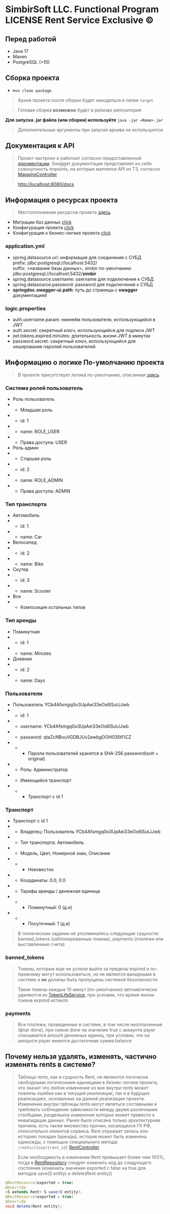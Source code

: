 # SimbirSoft LLC. Functional Program LICENSE Rent Service Exclusive ©️

## Перед работой
- Java 17
- Maven
- PostgreSQL (>10)

## Сборка проекта
- ```mvn clean package```
> Архив проекта после сборки будет находиться в папке ```target```

> Готовая сборка **возможно** будет в релизах репозитория

**Для запуска .jar файла (или сборки) используйте** ```java -jar <Name>.jar```
> Дополнительные аргументы при запуске архива не используются

## Документация к API
> Проект настроен и работает согласно предоставленной [документации](./Задание-на-полуфинал-по-дисциплине-Backend-разработка-WEB-API.pdf).
> Swagger документация представляет из себя совокупность enpoints, на которые маппится API из ТЗ, согласно
> [MappingController](./src/main/java/org/jeugenedev/simbir/controller/v0/MappingController.java)

> [http://localhost:8080/docs](http://localhost:8080/docs)

## Информация о ресурсах проекта
> Местоположение ресурсов проекта [здесь](./src/main/resources)

- Миграции баз данных [click](./src/main/resources/db/migration)
- Конфигурация проекта [click](./src/main/resources/application.yml)
- Конфигурация к бизнес-логике проекта [click](./src/main/resources/logic.properties)

### application.yml
- spring.datasource.url: информация для соединения с СУБД \
  prefix: jdbc:postgresql://localhost:5432/ \
  suffix: <название базы данных>, simbir по-умолчанию \
  jdbc:postgresql://localhost:5432/**simbir**
- spring.datasource.username: username для подключения к СУБД
- spring.datasource.password: password для подключения к СУБД
- **springdoc.swagger-ui.path**: путь до страницы с **swagger** документацией

### logic.properties
- auth.username.param: никнейм пользователя, использующийся в JWT
- auth.secret: секретный ключ, использующийся для подписи JWT
- jwt.tokens.expired.minutes: длительность жизни JWT в минутах
- password.secret: секретный ключ, использующийся для хеширования паролей пользователей

## Информацию о логике По-умолчанию проекта
> В проекте присутствует логика по-умолчанию, описанная [здесь](./src/main/resources/db/migration/V1__Init.sql)

### Система ролей пользователь
- Роль пользователь
- - Младшая роль
- - id: 1
- - name: ROLE_USER
- - Права доступа: USER
- Роль админ
- - Старшая роль
- - id: 2
- - name: ROLE_ADMIN
- - Права доступа: ADMIN

### Тип транспорта
- Автомобиль
- - id: 1
- - name: Car
- Велосипед
- - id: 2
- - name: Bike
- Скутер
- - id: 3
- - name: Scooter
- Все
- - Композиция остальных типов

### Тип аренды
- Поминутная
- - id: 1
- - name: Minutes
- Дневная
- - id: 2
- - name: Days

### Пользователи
- Пользователь YCb4Afsmgq0o3UpAei33eOs6lSutJJwb
- - id: 1
- - username: YCb4Afsmgq0o3UpAei33eOs6lSutJJwb
- - password: qtaZcNBxuVGDBJUv2awbgOOH035tFICZ
- - - Пароли пользователей хранятся в SHA-256 password(solt + original)
- - Роль: Администратор
- - Имеющийся транспорт
- - - Транспорт с id 1

### Транспорт
- Транспорт с id 1
- - Владелец: Пользователь YCb4Afsmgq0o3UpAei33eOs6lSutJJwb
- - Тип транспорта: Автомобиль
- - Модель, Цвет, Номерной знак, Описание
- - - Неизвестно
- - Координаты: 0.0; 0.0
- - Тарифы аренды / денежная единица
- - - Поминутный: 0 (д.е)
- - - Посуточный: 1 (д.е)

> В техническом задании не уполминались следующие сущности: banned_tokens (заблокированные токены), payments (платежи
> или выставленные счета)

### banned_tokens
> Токены, которые еще не успели выйти за пределы expired и по-прежнему могут использоваться, но не является валидными
> в системе и **не** должны быть пропущены системой безопасности

> Такие токены каждые 10 минут (по-умолчанию) автоматически удаляются из [TokenLifeService](./src/main/java/org/jeugenedev/simbir/service/TokenLifeService.java),
> при условии, что время жизни токена expired истекло

### payments
> Все платежи, проведенные в системе, в том числе неоплаченные (флаг done), при смене done на значение true с аккаунта
> payer списывается amount денежных единиц, при условии, что на аккаунте payer имеется достаточная сумма balance

## Почему нельзя удалять, изменять, частично изменять rents в системе?
> Таблица rents, как и сущность Rent, не являются логически свободными логическими единицами в бизнес-логике проекта,
> это значит что любое изменение из вне внутри rents может повлечь ошибки как в текущей реализации, так и в будущих реализациях,
> основанных на данной реализации проекта. Изменения внутри таблицы rents могут являться составными и требовать соблюдение
> зависимости между двумя различными столбцами, раздельное изменение которых может привести к инвалидации данных. Ранее
> была описана только архитектурная причина, есть также множество причин, касающихся ГК РФ, относительно клиентов сервиса.
> Rent отражает запись или историю поездки (аренды), история может быть изменена единожды, с помощью специального метода:
> ```/rents/close/{rent_id}``` [RentController](./src/main/java/org/jeugenedev/simbir/controller/RentController.java)

> Если необходмость в изменении Rent превышает более чем 100%, тогда в [RentRepository](./src/main/java/org/jeugenedev/simbir/repository/RentRepository.java)
> следует изменить код до следующего состояния (изменить значение exported с false на true для методов save(S entity) и delete(Rent entity))

```java
@RestResource(exported = true)
@Override
<S extends Rent> S save(S entity);
@RestResource(exported = true)
@Override
void delete(Rent entity);
```